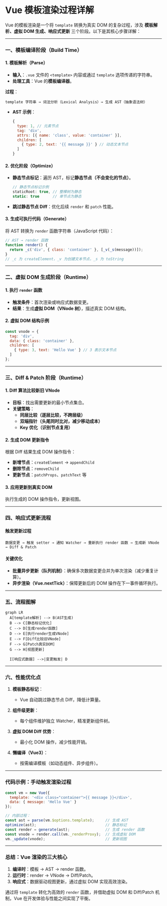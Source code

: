 # Vue 模板渲染过程详解

Vue 的模板渲染是一个将 `template` 转换为真实 DOM 的复杂过程，涉及 **模板解析、虚拟 DOM 生成、响应式更新** 三个阶段。以下是其核心步骤详解：

---

### **一、模板编译阶段（Build Time）**
#### **1. 模板解析（Parse）**
- **输入**：`.vue` 文件的 `<template>` 内容或通过 `template` 选项传递的字符串。
- **处理工具**：Vue 的**模板编译器**。
  
**过程**：
```text
template 字符串 → 词法分析（Lexical Analysis）→ 生成 AST（抽象语法树）
```
- **AST 示例**：
  ```javascript
  {
    type: 1, // 元素节点
    tag: 'div',
    attrs: [{ name: 'class', value: 'container' }],
    children: [
      { type: 2, text: '{{ message }}' } // 动态文本节点
    ]
  }
  ```

#### **2. 优化阶段（Optimize）**
- **静态节点标记**：遍历 AST，标记**静态节点（不会变化的节点）**。
  ```javascript
  // 静态节点标记示例
  staticRoot: true, // 整棵树为静态
  static: true      // 单节点为静态
  ```
- **跳过静态节点 Diff**：优化后续 `render` 和 `patch` 性能。

#### **3. 生成可执行代码（Generate）**
将 AST 转换为 `render` 函数字符串（JavaScript 代码）：
```javascript
// AST → render 函数
function render() {
  return _c('div', { class: 'container' }, [_v(_s(message))]);
}
// _c 为 createElement，_v 为创建文本节点，_s 为 toString
```

---

### **二、虚拟 DOM 生成阶段（Runtime）**
#### **1. 执行 `render` 函数**
- **触发条件**：首次渲染或响应式数据变更。
- **结果**：生成**虚拟 DOM（VNode 树）**，描述真实 DOM 结构。
  
#### **2. 虚拟 DOM 结构示例**
```javascript
const vnode = {
  tag: 'div',
  data: { class: 'container' },
  children: [
    { type: 3, text: 'Hello Vue' } // 3 表示文本节点
  ]
};
```

---

### **三、Diff & Patch 阶段（Runtime）**
#### **1. Diff 算法比较新旧 VNode**
- **目标**：找出需要更新的最小节点集合。
- **关键策略**：
  - **同层比较（逐层比较，不跨层级）**
  - **双端指针（头尾同时比对，减少移动成本）**
  - **Key 优化（识别节点复用）**

#### **2. 生成 DOM 更新指令**
根据 Diff 结果生成 DOM 操作指令：
- **新增节点**：`createElement` → `appendChild`
- **删除节点**：`removeChild`
- **更新节点**：`patchProps`、`patchText` 等

#### **3. 应用更新到真实 DOM**
执行生成的 DOM 操作指令，更新视图。

---

### **四、响应式更新流程**
#### **触发更新过程**
```text
数据变更 → 触发 setter → 通知 Watcher → 重新执行 render 函数 → 生成新 VNode → Diff & Patch
```

#### **关键优化**
- **批量异步更新（队列机制）**：确保多次数据变更合并为单次渲染（减少重复计算）。
- **异步渲染（Vue.nextTick）**：保障更新后的 DOM 操作在下一事件循环执行。

---

### **五、流程图解**
```mermaid
graph LR
  A[template解析] --> B(AST生成)
  B --> C[静态标记优化]
  C --> D[生成render函数]
  D --> E[执行render生成VNode]
  E --> F[Diff比较旧VNode]
  F --> G[Patch真实DOM]
  G --> H[视图更新]
  
  I[响应式数据] -->|变更触发| D
```

---

### **六、性能优化点**
1. **模板静态标记**：
   - Vue 自动跳过静态节点 Diff，降低计算量。
   
2. **组件级更新**：
   - 每个组件维护独立 Watcher，精准更新组件树。

3. **虚拟 DOM Diff 优势**：
   - 最小化 DOM 操作，减少性能开销。

4. **懒编译（Vue3）**：
   - 按需编译模板（如动态组件、异步组件）。

---

### **代码示例：手动触发渲染过程**
```javascript
const vm = new Vue({
  template: '<div class="container">{{ message }}</div>',
  data: { message: 'Hello Vue' }
});

// 内部过程：
const ast = parse(vm.$options.template);     // 生成 AST
optimize(ast);                               // 静态标记
const render = generate(ast);                // 生成 render 函数
const vnode = render.call(vm._renderProxy);  // 生成虚拟 DOM
vm._update(vnode);                           // 更新视图
```

---

### **总结：Vue 渲染的三大核心**
1. **编译时**：模板 → AST → render 函数。  
2. **运行时**：render → VNode → Diff/Patch。  
3. **响应式**：数据驱动视图更新，通过虚拟 DOM 实现高效渲染。  

通过将 `template` 转化为高效的 `render` 函数，并借助虚拟 DOM 和 Diff/Patch 机制，Vue 在开发体验与性能之间实现了平衡。